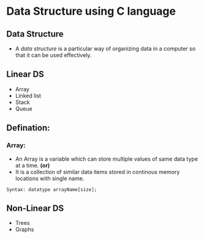 # Data Structure using C language

## Data Structure
* A *data structure* is a particular way of organizing data in a computer so that it can be used effectively.

## Linear DS                 
* Array                   
* Linked list
* Stack
* Queue

## Defination:
### Array:
+ An Array is a variable which can store multiple values of same data type at a time. __(or)__
+ It is a collection of similar data items stored in continous memory locations with single name.

```
Syntax: datatype arrayName[size];
```

## Non-Linear DS
* Trees
* Graphs
